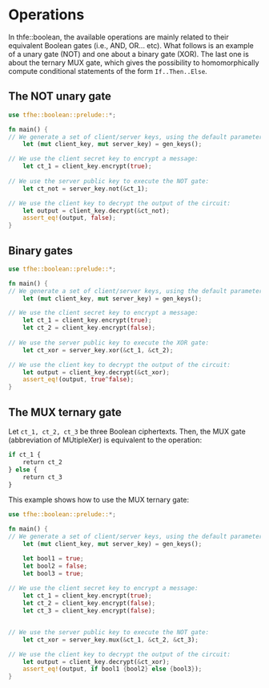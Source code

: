 # Operations

In thfe::boolean, the available operations are mainly related to their equivalent Boolean gates (i.e., AND, OR... etc). What follows is an example of a unary gate (NOT) and one about a binary gate (XOR). The last one is about the ternary MUX gate, which gives the possibility to homomorphically compute conditional statements of the form `If..Then..Else`.

## The NOT unary gate

```rust
use tfhe::boolean::prelude::*;

fn main() {
// We generate a set of client/server keys, using the default parameters:
    let (mut client_key, mut server_key) = gen_keys();

// We use the client secret key to encrypt a message:
    let ct_1 = client_key.encrypt(true);
    
// We use the server public key to execute the NOT gate:
    let ct_not = server_key.not(&ct_1);

// We use the client key to decrypt the output of the circuit:
    let output = client_key.decrypt(&ct_not);
    assert_eq!(output, false);
}
```

## Binary gates

```rust
use tfhe::boolean::prelude::*;

fn main() {
// We generate a set of client/server keys, using the default parameters:
    let (mut client_key, mut server_key) = gen_keys();

// We use the client secret key to encrypt a message:
    let ct_1 = client_key.encrypt(true);
    let ct_2 = client_key.encrypt(false);
    
// We use the server public key to execute the XOR gate:
    let ct_xor = server_key.xor(&ct_1, &ct_2);

// We use the client key to decrypt the output of the circuit:
    let output = client_key.decrypt(&ct_xor);
    assert_eq!(output, true^false);
}
```

## The MUX ternary gate

Let `ct_1, ct_2, ct_3` be three Boolean ciphertexts. Then, the MUX gate (abbreviation of MUtipleXer) is equivalent to the operation:

```r
if ct_1 {  
    return ct_2
} else {
    return ct_3
}
```

This example shows how to use the MUX ternary gate:

```rust
use tfhe::boolean::prelude::*;

fn main() {
// We generate a set of client/server keys, using the default parameters:
    let (mut client_key, mut server_key) = gen_keys();

    let bool1 = true;
    let bool2 = false;
    let bool3 = true;
    
// We use the client secret key to encrypt a message:
    let ct_1 = client_key.encrypt(true);
    let ct_2 = client_key.encrypt(false);
    let ct_3 = client_key.encrypt(false);


// We use the server public key to execute the NOT gate:
    let ct_xor = server_key.mux(&ct_1, &ct_2, &ct_3);

// We use the client key to decrypt the output of the circuit:
    let output = client_key.decrypt(&ct_xor);
    assert_eq!(output, if bool1 {bool2} else {bool3});
}
```
